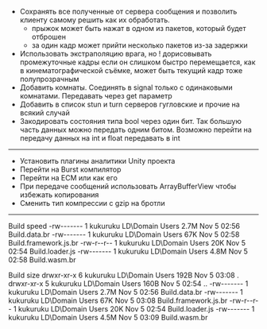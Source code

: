 * Сохранять все полученные от сервера сообщения и позволить клиенту самому решить как их обработать. 
    - прыжок может быть нажат в одном из пакетов, который будет отброшен
    - за один кадр может прийти несколько пакетов из-за задержки
* Использовать экстраполяцию врага, но ! дорисовывать промежуточные кадры если он слишком быстро перемещается, как в кинематографической съёмке, может быть текущий кадр тоже полупрозрачным
* Добавить комнаты. Соединять в signal только с одинаковыми комнатами. Передавать через get параметр
* Добавить в список stun и turn серверов гугловские и прочие на всякий случай
* Закодировать состояния типа bool через один бит. Так большую часть данных можно передать одним битом. Возможно перейти на передачу данных на int и float передавать в int
---
* Установить плагины аналитики Unity проекта
* Перейти на Burst компилятор
* Перейти на ECM или как его
* При передаче сообщений использовать ArrayBufferView чтобы избежать копирования
* Сменить тип компрессии с gzip на бротли
---
Build speed
-rw-------  1 kukuruku  LD\Domain Users   2.7M Nov  5 02:56 Build.data.br
-rw-------  1 kukuruku  LD\Domain Users    67K Nov  5 02:58 Build.framework.js.br
-rw-r--r--  1 kukuruku  LD\Domain Users    20K Nov  5 02:54 Build.loader.js
-rw-------  1 kukuruku  LD\Domain Users   4.8M Nov  5 02:58 Build.wasm.br

Build size
drwxr-xr-x  6 kukuruku  LD\Domain Users   192B Nov  5 03:08 .
drwxr-xr-x  5 kukuruku  LD\Domain Users   160B Nov  5 02:54 ..
-rw-------  1 kukuruku  LD\Domain Users   2.7M Nov  5 02:56 Build.data.br
-rw-------  1 kukuruku  LD\Domain Users    67K Nov  5 03:08 Build.framework.js.br
-rw-r--r--  1 kukuruku  LD\Domain Users    20K Nov  5 02:54 Build.loader.js
-rw-------  1 kukuruku  LD\Domain Users   4.5M Nov  5 03:09 Build.wasm.br
